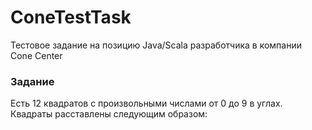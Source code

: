 # ConeTestTask
Тестовое задание на позицию Java/Scala разработчика в компании Cone Center

### Задание
Есть 12 квадратов с произвольными числами от 0 до 9 в углах. Квадраты расставлены следующим образом:
